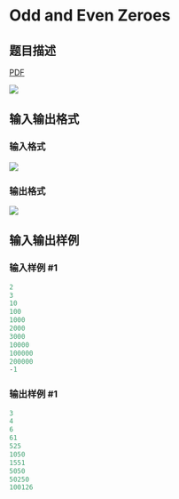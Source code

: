 # Odd and Even Zeroes

## 题目描述

[problemUrl]: https://uva.onlinejudge.org/index.php?option=com_onlinejudge&Itemid=8&category=602&page=show_problem&problem=4421

[PDF](https://uva.onlinejudge.org/external/126/p12683.pdf)

![](https://cdn.luogu.com.cn/upload/vjudge_pic/UVA12683/33bdd8977354404707a0410c25bf690fcc27dba6.png)

## 输入输出格式

### 输入格式

![](https://cdn.luogu.com.cn/upload/vjudge_pic/UVA12683/a252dc11f5224f4e540a9f5b37bd60a152cd0e48.png)

### 输出格式

![](https://cdn.luogu.com.cn/upload/vjudge_pic/UVA12683/091bda877e89d6e06027cecb87dbe28c6d5428e0.png)

## 输入输出样例

### 输入样例 #1

```cpp
2
3
10
100
1000
2000
3000
10000
100000
200000
-1
```


### 输出样例 #1

```cpp
3
4
6
61
525
1050
1551
5050
50250
100126
```


